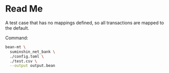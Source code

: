 # Read Me

A test case that has no mappings defined, so all transactions are mapped to the default.

Command:

```sh
bean-mt \
  suminshin_net_bank \
  ./config.toml \
  ./test.csv \
  --output output.bean
```
